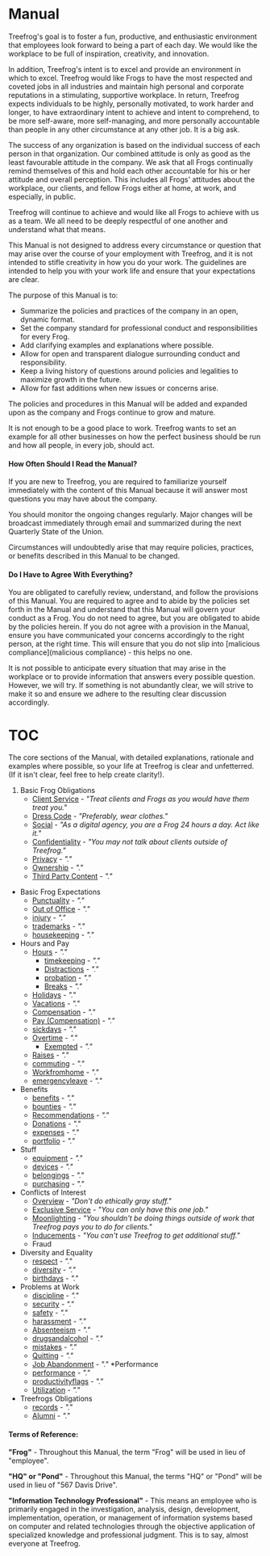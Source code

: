 # Manual

Treefrog's goal is to foster a fun, productive, and enthusiastic environment that employees look forward to being a part of each day. We would like the workplace to be full of inspiration, creativity, and innovation.

In addition, Treefrog's intent is to excel and provide an environment in which to excel. Treefrog would like Frogs to have the most respected and coveted jobs in all industries and maintain high personal and corporate reputations in a stimulating, supportive workplace. In return, Treefrog expects individuals to be highly, personally motivated, to work harder and longer, to have extraordinary intent to achieve and intent to comprehend, to be more self-aware, more self-managing, and more personally accountable than people in any other circumstance at any other job. It is a big ask.

The success of any organization is based on the individual success of each person in that organization. Our combined attitude is only as good as the least favourable attitude in the company. We ask that all Frogs continually remind themselves of this and hold each other accountable for his or her attitude and overall perception. This includes all Frogs' attitudes about the workplace, our clients, and fellow Frogs either at home, at work, and especially, in public.

Treefrog will continue to achieve and would like all Frogs to achieve with us as a team. We all need to be deeply respectful of one another and understand what that means.

This Manual is not designed to address every circumstance or question that may arise over the course of your employment with Treefrog, and it is not intended to stifle creativity in how you do your work. The guidelines are intended to help you with your work life and ensure that your expectations are clear.

The purpose of this Manual is to:

- Summarize the policies and practices of the company in an open, dynamic format.
- Set the company standard for professional conduct and responsibilities for every Frog.
- Add clarifying examples and explanations where possible.
- Allow for open and transparent dialogue surrounding conduct and responsibility.
- Keep a living history of questions around policies and legalities to maximize growth in the future.
- Allow for fast additions when new issues or concerns arise.

The policies and procedures in this Manual will be added and expanded upon as the company and Frogs continue to grow and mature.

It is not enough to be a good place to work. Treefrog wants to set an example for all other businesses on how the perfect business should be run and how all people, in every job, should act.

#### How Often Should I Read the Manual?

If you are new to Treefrog, you are required to familiarize yourself immediately with the content of this Manual because it will answer most questions you may have about the company.

You should monitor the ongoing changes regularly. Major changes will be broadcast immediately through email and summarized during the next Quarterly State of the Union.

Circumstances will undoubtedly arise that may require policies, practices, or benefits described in this Manual to be changed.

#### Do I Have to Agree With Everything?

You are obligated to carefully review, understand, and follow the provisions of this Manual. You are required to agree and to abide by the policies set forth in the Manual and understand that this Manual will govern your conduct as a Frog. You do not need to agree, but you are obligated to abide by the policies herein. If you do not agree with a provision in the Manual, ensure you have communicated your concerns accordingly to the right person, at the right time. This will ensure that you do not slip into [malicious compliance](malicious compliance) - this helps no one.

It is not possible to anticipate every situation that may arise in the workplace or to provide information that answers every possible question. However, we will try. If something is not abundantly clear, we will strive to make it so and ensure we adhere to the resulting clear discussion accordingly.

# TOC

The core sections of the Manual, with detailed explanations, rationale and examples where possible, so your life at Treefrog is clear and unfetterred. (If it isn't clear, feel free to help create clarity!).

1. Basic Frog Obligations
	* [Client Service](clientservice.md) - *"Treat clients and Frogs as you would have them treat you."*
	* [Dress Code](dress.md) - *"Preferably, wear clothes."*
	* [Social](social.md) - *"As a digital agency, you are a Frog 24 hours a day. Act like it."*
	* [Confidentiality](confidentiality.md) - *"You may not talk about clients outside of Treefrog."*
	* [Privacy](privacy.md) - *"."*
	* [Ownership](ownership.md) - *"."*
	* [Third Party Content](thirdpartycontent.md) - *"."*
* Basic Frog Expectations
	* [Punctuality](Punctuality.md) - *"."*
	* [Out of Office](outofoffice.md) - *"."*
	* [injury](injury.md) - *"."*
	* [trademarks](trademarks.md) - *"."*
	* [housekeeping](housekeeping.md) - *"."*
* Hours and Pay
	* [Hours](hours.md) - *"."*
		* [timekeeping](timekeeping.md) - *"."*
		* [Distractions](distractions.md) - *"."*
		* [probation](probation.md) - *"."*
		* [Breaks](breaks.md) - *"."*
	* [Holidays](holidays.md) - *"."*
	* [Vacations](vacations.md) - *"."*
	* [Compensation](Compensation.md) - *"."*
	* [Pay (Compensation)](pay.md) - *"."*
	* [sickdays](sickdays.md) - *"."*
	* [Overtime](overtime.md) - *"."*
		* [Exempted](Exempted.md) - *"."*
	* [Raises](raises.md) - *"."*
	* [commuting](commuting.md) - *"."*
	* [Workfromhome](workfromhome.md) - *"."*
	* [emergencyleave](emergencyleave.md) - *"."*
* Benefits
	* [benefits](benefits.md) - *"."*
	* [bounties](bounties.md) - *"."*
	* [Recommendations](Recommendations.md) - *"."*
	* [Donations](Donations.md) - *"."*
	* [expenses](expenses.md) - *"."*
	* [portfolio](portfolio.md) - *"."*
* Stuff
	* [equipment](equipment.md) - *"."*
	* [devices](devices.md) - *"."*
	* [belongings](belongings.md) - *"."*
	* [purchasing](purchasing.md) - *"."*
* Conflicts of Interest
	* [Overview](conflictofinterest.md) - *"Don't do ethically gray stuff."*
	* [Exclusive Service](exclusiveservice.md) - *"You can only have this one job."*
	* [Moonlighting](Moonlighting.md) - *"You shouldn't be doing things outside of work that Treefrog pays you to do for clients."*
	* [Inducements](Inducements.md) - *"You can't use Treefrog to get additional stuff."*
	* Fraud
* Diversity and Equality
	* [respect](respect.md) - *"."*
	* [diversity](diversity.md) - *"."*
	* [birthdays](birthdays.md) - *"."*
* Problems at Work
	* [discipline](discipline.md) - *"."*
	* [security](security.md) - *"."*
	* [safety](safety.md) - *"."*
	* [harassment](harassment.md) - *"."*
	* [Absenteeism](absenteeism.md) - *"."*
	* [drugsandalcohol](drugsandalcohol.md) - *"."*
	* [mistakes](mistakes.md) - *"."*
	* [Quitting](Quitting.md) - *"."*
	* [Job Abandonment](Abandonment.md) - *"."*
*Performance
	* [performance](performance.md) - *"."*
	* [productivityflags](productivityflags.md) - *"."*
	* [Utilization](Utilization.md) - *"."*
* Treefrogs Obligations
	* [records](records.md) - *"."*
	* [Alumni](Alumni.md) - *"."*


#### Terms of Reference:

**"Frog"** - Throughout this Manual, the term "Frog" will be used in lieu of "employee".

**"HQ" or "Pond"** - Throughout this Manual, the terms "HQ" or "Pond" will be used in lieu of "567 Davis Drive".

**"Information Technology Professional"** - This means an employee who is primarily engaged in the investigation, analysis, design, development, implementation, operation, or management of information systems based on computer and related technologies through the objective application of specialized knowledge and professional judgment. This is to say, almost everyone at Treefrog.


